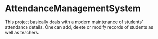# AttendanceManagementSystem
This project basically deals with a modern maintenance of students’ attendance details. One can add, delete or modify records of students as well as teachers.
